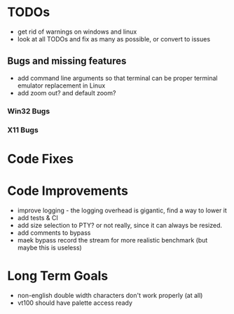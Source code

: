 ﻿# TODOs

- get rid of warnings on windows and linux
- look at all TODOs and fix as many as possible, or convert to issues

## Bugs and missing features

- add command line arguments so that terminal can be proper terminal emulator replacement in Linux
- add zoom out? and default zoom? 

### Win32 Bugs

### X11 Bugs

# Code Fixes

# Code Improvements 

- improve logging - the logging overhead is gigantic, find a way to lower it
- add tests & CI
- add size selection to PTY? or not really, since it can always be resized. 
- add comments to bypass
- maek bypass record the stream for more realistic benchmark (but maybe this is useless)

# Long Term Goals

- non-english double width characters don't work properly (at all)
- vt100 should have palette access ready
